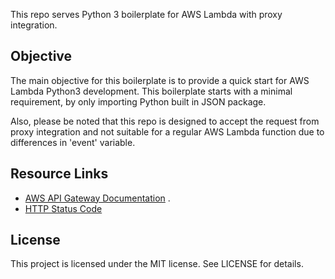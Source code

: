 This repo serves Python 3 boilerplate for AWS Lambda with proxy integration.

## Objective
The main objective for this boilerplate is to provide a quick start for AWS Lambda Python3 development. This boilerplate starts with a minimal requirement, by only importing Python built in JSON package.

Also, please be noted that this repo is designed to accept the request from proxy integration and not suitable for a regular AWS Lambda function due to differences in 'event' variable.

## Resource Links 
- [AWS API Gateway Documentation](http://docs.aws.amazon.com/apigateway/latest/developerguide/api-gateway-set-up-simple-proxy.html#api-gateway-simple-proxy-for-lambda-input-format) . 
- [HTTP Status Code](https://httpstatuses.com/)

## License
This project is licensed under the MIT license. See LICENSE for details.